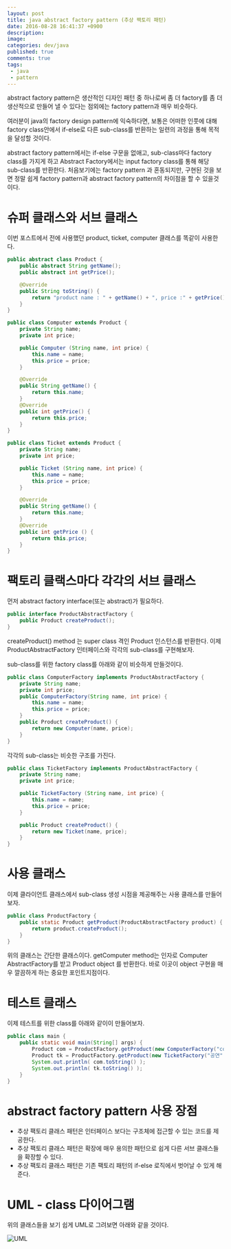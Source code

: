 ```yaml
---
layout: post
title: java abstract factory pattern (추상 팩토리 패턴)
date: 2016-08-28 16:41:37 +0900
description:
image:
categories: dev/java
published: true
comments: true
tags:
 - java
 - pattern
---
```


abstract factory pattern은 생산적인 디자인 패턴 중 하나로써 좀 더 factory를 좀 더 생산적으로 만들어 낼 수 있다는 점외에는 factory pattern과 매우 비슷하다.

여러분이 java의 factory design pattern에 익숙하다면, 보통은 어떠한 인풋에 대해 factory class안에서 if-else로 다른 sub-class를 반환하는 일련의 과정을 통해 목적을 달성할 것이다.

abstract factory pattern에서는 if-else 구문을 없애고, sub-class마다 factory class를 가지게 하고 Abstract Factory에서는 input factory class를 통해 해당 sub-class를 반환한다. 처음보기에는 factory pattern 과 혼동되지만, 구현된 것을 보면 정말 쉽게 factory pattern과 abstract factory pattern의 차이점을 할 수 있을것이다.

# 슈퍼 클래스와 서브 클래스

이번 포스트에서 전에 사용했던 product, ticket, computer 클래스를 똑같이 사용한다.

```java
public abstract class Product {
    public abstract String getName();
    public abstract int getPrice();

    @Override
    public String toString() {
        return "product name : " + getName() + ", price :" + getPrice();
    }
}
```

```java
public class Computer extends Product {
    private String name;
    private int price;

    public Computer (String name, int price) {
        this.name = name;
        this.price = price;
    }

    @Override
    public String getName() {
        return this.name;
    }
    @Override
    public int getPrice() {
        return this.price;
    }
}
```

```java
public class Ticket extends Product {
    private String name;
    private int price;

    public Ticket (String name, int price) {
        this.name = name;
        this.price = price;
    }

    @Override
    public String getName() {
        return this.name;
    }
    @Override
    public int getPrice () {
        return this.price;
    }
}
```

# 팩토리 클랙스마다 각각의 서브 클래스

먼저 abstract factory interface(또는 abstract)가 필요하다.

```java
public interface ProductAbstractFactory {
    public Product createProduct();
}
```

createProduct() method 는 super class 격인 Product 인스턴스를 반환한다. 이제 ProductAbstractFactory 인터페이스와 각각의 sub-class를 구현해보자.

sub-class를 위한 factory class를 아래와 같이 비슷하게 만들것이다.

```java
public class ComputerFactory implements ProductAbstractFactory {
    private String name;
    private int price;
    public ComputerFactory(String name, int price) {
        this.name = name;
        this.price = price;
    }
    public Product createProduct() {
        return new Computer(name, price);
    }
}
```

각각의 sub-class는 비슷한 구조를 가진다.

```java
public class TicketFactory implements ProductAbstractFactory {
    private String name;
    private int price;

    public TicketFactory (String name, int price) {
        this.name = name;
        this.price = price;
    }

    public Product createProduct() {
        return new Ticket(name, price);
    }
}
```

# 사용 클래스

이제 클라이언트 클래스에서 sub-class 생성 시점을 제공해주는 사용 클래스를 만들어보자.

```java
public class ProductFactory {
    public static Product getProduct(ProductAbstractFactory product) {
        return product.createProduct();
    }
}
```

위의 클래스는 간단한 클래스이다. getComputer method는 인자로 Computer AbstractFactory를 받고 Product object 를 반환한다. 바로 이곳이 object 구현을 매우 깔끔하게 하는 중요한 포인트지점이다.

# 테스트 클래스

이제 테스트를 위한 class를 아래와 같이이 만들어보자.

```java
public class main {
    public static void main(String[] args) {
        Product com = ProductFactory.getProduct(new ComputerFactory("com1", 2000));
        Product tk = ProductFactory.getProduct(new TicketFactory("공연", 100000));
        System.out.println( com.toString() );
        System.out.println( tk.toString() );
    }
}
```

# abstract factory pattern 사용 장점

- 추상 팩토리 클래스 패턴은 인터페이스 보다는 구조체에 접근할 수 있는 코드를 제공한다.
- 추상 팩토리 클래스 패턴은 확장에 매우 용의한 패턴으로 쉽게 다른 서브 클래스들을 확장할 수 있다.
- 추상 팩토리 클래스 패턴은 기존 팩토리 패턴의 if-else 로직에서 벗어날 수 있게 해준다.

# UML - class 다이어그램

위의 클래스들을 보기 쉽게 UML로 그려보면 아래와 같을 것이다.

![UML](https://lh3.googleusercontent.com/uOLAqhglXbV9pRqKuIhpm2G1oiATCVipse1NNrVFqjqW4Wt5XCRuSn_s1RPUhWBfdUiQeS2NLLNVf0fbsNu7z4_96Q18ZVGi3zUuJfrJWl_UGYM4wuGPSBTmOxqPJCnTaVWkpeXbJj2Gh9mOzZgS7HIReNkLrYokGlOPUa-G1tdAHxBDpNbOhDjMTVHbOCnscQ9hdrhOX4jIIxkOwESsz93ypeN4uQnSGO8xBNC850fk1A5_EMFe7eWSLf8jjnbGe7Xu-VNHnqdxZJN9gxD2LX0UgCtWhBAZEAz7igNLOZmmSnursv2AQfB9ssofa5UA72AIm5KEknAyGq0f4zs7g6QWRv-7XYRNeq2Dqhon-nTiuOrwoKkKZUPr6_SaW0hEWymtG8m_5HseExvt6GDCv6XN-945b3d0ON9SbQ-8ld7_k-qL2EbashpSPGnTHnxL_7_R7oPPKzjOi_SEbQxim0xDSFCTuBedsIWg78l3UQQTeI1u9pklgc1mNslAMQr-zzmqn4BeoNjzKoqDNxfxXBkuYJQWIM66HetmEcMABJbdwQhonSHRpCyhNTN931tu6abfPANheLDMApM51kLVtscu6whljI9Jl0sLyt_CU9873hhp=s0)

